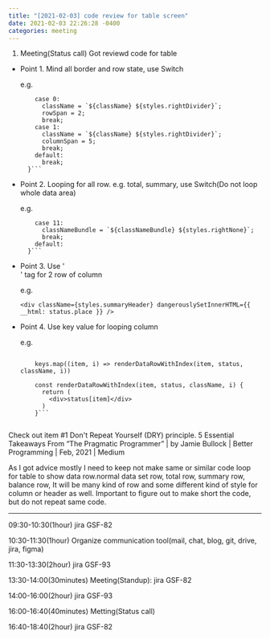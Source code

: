 ```yaml
---
title: "[2021-02-03] code review for table screen"
date: 2021-02-03 22:26:28 -0400
categories: meeting
---
```


1. Meeting(Status call)
Got reviewd code for table
* Point 1. Mind all border and row state, use Switch

  e.g.
  
    ```switch (index) {
        case 0:
          className = `${className} ${styles.rightDivider}`;
          rowSpan = 2;
          break;
        case 1:
          className = `${className} ${styles.rightDivider}`;
          columnSpan = 5;
          break;
        default:
          break;
      }```
    
* Point 2. Looping for all row. e.g. total, summary, use Switch(Do not loop whole data area)

  e.g.
  
    ```switch (index) {
        case 11:
          classNameBundle = `${classNameBundle} ${styles.rightNone}`;
          break;
        default:
      }```
    
* Point 3. Use '<br />' tag for 2 row of column

  e.g.
  
    ```<div className={styles.summaryHeader} dangerouslySetInnerHTML={{ __html: status.place }} />```
  
* Point 4. Use key value for looping column

  e.g.
  
    ```const keys = Object.keys(data[0]).filter((d) => d !== 'placeNmKor' && d !== 'placeNmEng') as tableHeaderKeys[];

        keys.map((item, i) => renderDataRowWithIndex(item, status, className, i))

        const renderDataRowWithIndex(item, status, className, i) {
          return (
            <div>status[item]</div>
          )
        }```
  
  
Check out item #1 Don't Repeat Yourself (DRY) principle.
5 Essential Takeaways From “The Pragmatic Programmer” | by Jamie Bullock | Better Programming | Feb, 2021 | Medium

As I got advice mostly I need to keep not make same or similar code loop for table to show data row.normal data set row, total row, summary row, balance row, It will be many kind of row and some different kind of style for column or header as well. Important to figure out to make short the code, but do not repeat same code.

-----------------------------------------------------------


09:30-10:30(1hour) jira GSF-82

10:30-11:30(1hour) Organize communication tool(mail, chat, blog, git, drive, jira, figma)

11:30-13:30(2hour) jira GSF-93

13:30-14:00(30minutes) Meeting(Standup): jira GSF-82

14:00-16:00(2hour) jira GSF-93

16:00-16:40(40minutes) Metting(Status call)

16:40-18:40(2hour) jira GSF-82
